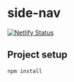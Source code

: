 # side-nav
[![Netlify Status](https://api.netlify.com/api/v1/badges/df95cfd7-9d15-4f8e-9ce0-e6189bae52ca/deploy-status)](https://app.netlify.com/sites/cocky-goldwasser-cfc589/deploys)

## Project setup
```
npm install
```
